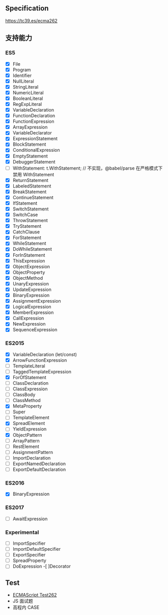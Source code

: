 ## Specification

https://tc39.es/ecma262

## 支持能力

### ES5

-[x] File 
-[x] Program 
-[x] Identifier 
-[x] NullLiteral 
-[x] StringLiteral 
-[x] NumericLiteral 
-[x] BooleanLiteral 
-[x] RegExpLiteral 
-[x] VariableDeclaration 
-[x] FunctionDeclaration 
-[x] FunctionExpression 
-[x] ArrayExpression 
-[x] VariableDeclarator 
-[x] ExpressionStatement 
-[x] BlockStatement 
-[x] ConditionalExpression 
-[x] EmptyStatement 
-[x] DebuggerStatement 
-[ ] WithStatement: t.WithStatement; // 不实现，@babel/parse 在严格模式下禁用 WithStatement 
-[x] ReturnStatement 
-[x] LabeledStatement 
-[x] BreakStatement
-[x] ContinueStatement
-[x] IfStatement
-[x] SwitchStatement
-[x] SwitchCase
-[x] ThrowStatement
-[x] TryStatement
-[x] CatchClause
-[x] ForStatement
-[x] WhileStatement
-[x] DoWhileStatement
-[x] ForInStatement
-[x] ThisExpression
-[x] ObjectExpression
-[x] ObjectProperty
-[x] ObjectMethod
-[X] UnaryExpression
-[X] UpdateExpression
-[x] BinaryExpression
-[x] AssignmentExpression
-[x] LogicalExpression
-[x] MemberExpression
-[x] CallExpression
-[x] NewExpression
-[x] SequenceExpression

### ES2015

-[x] VariableDeclaration (let/const)
-[x] ArrowFunctionExpression
-[ ] TemplateLiteral
-[ ] TaggedTemplateExpression
-[x] ForOfStatement
-[ ] ClassDeclaration
-[ ] ClassExpression
-[ ] ClassBody
-[ ] ClassMethod
-[x] MetaProperty 
-[ ] Super
-[ ] TemplateElement
-[x] SpreadElement
-[ ] YieldExpression
-[x] ObjectPattern
-[ ] ArrayPattern
-[ ] RestElement
-[ ] AssignmentPattern
-[ ] ImportDeclaration
-[ ] ExportNamedDeclaration
-[ ] ExportDefaultDeclaration

### ES2016

-[x] BinaryExpression

### ES2017

-[ ] AwaitExpression

### Experimental

-[ ] ImportSpecifier
-[ ] ImportDefaultSpecifier
-[ ] ExportSpecifier
-[ ] SpreadProperty
-[ ] DoExpression 
-[ ]Decorator

## Test

- [ECMAScript Test262](http://test262.ecmascript.org/)
- JS 面试题
- 高程内 CASE
